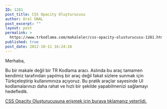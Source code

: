 ```yaml
---
ID: 1281
post_title: CSS Opacity Oluşturucusu
author: Oral ÜNAL
post_excerpt: ""
layout: post
permalink: >
  https://www.trkodlama.com/makaleler/css-opacity-olusturucusu-1281.html
published: true
post_date: 2012-10-11 16:24:16
---
```

Merhaba,

Bu bir makale değil bir TR Kodlama aracı. Aslında bu araç tamamen kendimiz tarafından yapılmış bir araç değil fakat sizlere sunmak için Türkçeleştirip kullanımınıza açıyoruz. Bu pratik araçlar sayesinde UI kodlamalarınızı daha rahat ve hızlı bir şekilde yapabilmenizi sağlamayı hedefledik.

<a href="http://www.trkodlama.com/demo/css_opacity_olusturucu/" target="_blank">CSS Opacity Oluşturucusuna erişmek için buraya tıklamanız yeterlidi.</a>